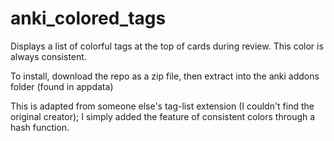 # anki_colored_tags

Displays a list of colorful tags at the top of cards during review. This color is always consistent.

To install, download the repo as a zip file, then extract into the anki addons folder (found in appdata)

This is adapted from someone else's tag-list extension (I couldn't find the original creator); I simply added the feature of consistent colors through a hash function.
